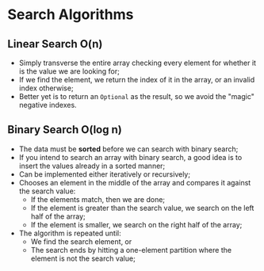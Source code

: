 # Search Algorithms
## Linear Search O(n)
- Simply transverse the entire array checking every element for whether it is the value we are
  looking for;
- If we find the element, we return the index of it in the array, or an invalid index otherwise;
- Better yet is to return an `Optional` as the result, so we avoid the "magic" negative indexes.

## Binary Search O(log n)
- The data must be **sorted** before we can search with binary search;
- If you intend to search an array with binary search, a good idea is to insert the values already
  in a sorted manner;
- Can be implemented either iteratively or recursively;
- Chooses an element in the middle of the array and compares it against the search value:
  - If the elements match, then we are done;
  - If the element is greater than the search value, we search on the left half of the array;
  - If the element is smaller, we search on the right half of the array;
- The algorithm is repeated until:
  - We find the search element, or
  - The search ends by hitting a one-element partition where the element is not the search value;
